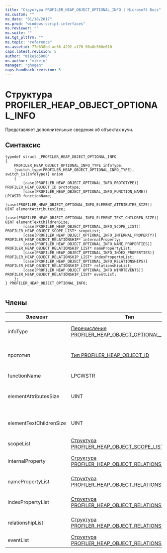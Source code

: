 ```yaml
---
title: "Структура PROFILER_HEAP_OBJECT_OPTIONAL_INFO | Microsoft Docs"
ms.custom: ""
ms.date: "01/18/2017"
ms.prod: "windows-script-interfaces"
ms.reviewer: ""
ms.suite: ""
ms.tgt_pltfrm: ""
ms.topic: "reference"
ms.assetid: 77e638bd-ae36-4292-a170-90a0c500e610
caps.latest.revision: 5
author: "mikejo5000"
ms.author: "mikejo"
manager: "ghogen"
caps.handback.revision: 5
---
```

# Структура PROFILER_HEAP_OBJECT_OPTIONAL_INFO
Представляет дополнительные сведения об объектах кучи.  
  
## Синтаксис  
  
```  
typedef struct _PROFILER_HEAP_OBJECT_OPTIONAL_INFO  
{  
    PROFILER_HEAP_OBJECT_OPTIONAL_INFO_TYPE infoType;  
    [switch_type(PROFILER_HEAP_OBJECT_OPTIONAL_INFO_TYPE), switch_is(infoType)] union  
    {  
        [case(PROFILER_HEAP_OBJECT_OPTIONAL_INFO_PROTOTYPE)] PROFILER_HEAP_OBJECT_ID prototype;  
        [case(PROFILER_HEAP_OBJECT_OPTIONAL_INFO_FUNCTION_NAME)] LPCWSTR functionName;  
        [case(PROFILER_HEAP_OBJECT_OPTIONAL_INFO_ELEMENT_ATTRIBUTES_SIZE)] UINT elementAttributesSize;  
        [case(PROFILER_HEAP_OBJECT_OPTIONAL_INFO_ELEMENT_TEXT_CHILDREN_SIZE)] UINT elementTextChildrenSize;  
        [case(PROFILER_HEAP_OBJECT_OPTIONAL_INFO_SCOPE_LIST)] PROFILER_HEAP_OBJECT_SCOPE_LIST* scopeList;  
        [case(PROFILER_HEAP_OBJECT_OPTIONAL_INFO_INTERNAL_PROPERTY)] PROFILER_HEAP_OBJECT_RELATIONSHIP* internalProperty;  
        [case(PROFILER_HEAP_OBJECT_OPTIONAL_INFO_NAME_PROPERTIES)] PROFILER_HEAP_OBJECT_RELATIONSHIP_LIST* namePropertyList;  
        [case(PROFILER_HEAP_OBJECT_OPTIONAL_INFO_INDEX_PROPERTIES)] PROFILER_HEAP_OBJECT_RELATIONSHIP_LIST* indexPropertyList;  
        [case(PROFILER_HEAP_OBJECT_OPTIONAL_INFO_RELATIONSHIPS)] PROFILER_HEAP_OBJECT_RELATIONSHIP_LIST* relationshipList;  
        [case(PROFILER_HEAP_OBJECT_OPTIONAL_INFO_WINRTEVENTS)] PROFILER_HEAP_OBJECT_RELATIONSHIP_LIST* eventList;  
    };  
} PROFILER_HEAP_OBJECT_OPTIONAL_INFO;  
  
```  
  
## Члены  
  
|Элемент|Тип|Описание|  
|-------------|---------|--------------|  
|infoType|[Перечисление PROFILER\_HEAP\_OBJECT\_OPTIONAL\_INFO\_TYPE](../../winscript/reference/profiler-heap-object-optional-info-type-enumeration.md)|Тип дополнительного сведения.|  
|прототип|[Тип PROFILER\_HEAP\_OBJECT\_ID](../../winscript/reference/profiler-heap-object-id-type.md)|Идентификатор объекта заполнителя объекта в куче.|  
|functionName|LPCWSTR|Имя функции объекта в куче.|  
|elementAttributesSize|UINT|Размер кучи атрибутов объектного элемента.|  
|elementTextChildrenSize|UINT|Размер дочерних элементов текст объекта в куче.|  
|scopeList|[Структура PROFILER\_HEAP\_OBJECT\_SCOPE\_LIST](../../winscript/reference/profiler-heap-object-scope-list-structure.md)|Список области объекта в куче.|  
|internalProperty|[Структура PROFILER\_HEAP\_OBJECT\_RELATIONSHIP](../../winscript/reference/profiler-heap-object-relationship-structure.md)|Свойство объекта в куче внутреннее.|  
|namePropertyList|[Структура PROFILER\_HEAP\_OBJECT\_RELATIONSHIP\_LIST](../../winscript/reference/profiler-heap-object-relationship-list-structure.md)|Список свойств имени объекта в куче.|  
|indexPropertyList|[Структура PROFILER\_HEAP\_OBJECT\_RELATIONSHIP\_LIST](../../winscript/reference/profiler-heap-object-relationship-list-structure.md)|Список свойств индекса объекта в куче.|  
|relationshipList|[Структура PROFILER\_HEAP\_OBJECT\_RELATIONSHIP\_LIST](../../winscript/reference/profiler-heap-object-relationship-list-structure.md)|Список отношений объекта в куче.|  
|eventList|[Структура PROFILER\_HEAP\_OBJECT\_RELATIONSHIP\_LIST](../../winscript/reference/profiler-heap-object-relationship-list-structure.md)|Список событий объекта в куче.|